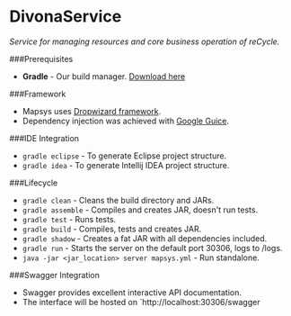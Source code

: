 DivonaService
================================
*Service for managing resources and core business operation of reCycle.*

###Prerequisites
* **Gradle** - Our build manager. [Download here](http://gradle.org/downloads)

###Framework
* Mapsys uses [Dropwizard framework](http://dropwizard.codahale.com/).
* Dependency injection was achieved with [Google Guice](https://code.google.com/p/google-guice/).


###IDE Integration

* `gradle eclipse` - To generate Eclipse project structure.
* `gradle idea` - To generate Intellij IDEA project structure.

###Lifecycle

* `gradle clean` - Cleans the build directory and JARs.
* `gradle assemble` - Compiles and creates JAR, doesn't run tests.
* `gradle test` - Runs tests.
* `gradle build` - Compiles, tests and creates JAR.
* `gradle shadow` - Creates a fat JAR with all dependencies included.
* `gradle run` - Starts the server on the default port 30306, logs to /logs.
* `java -jar <jar_location> server mapsys.yml` - Run standalone.


###Swagger Integration
* Swagger provides excellent interactive API documentation.
* The interface will be hosted on `http://localhost:30306/swagger
